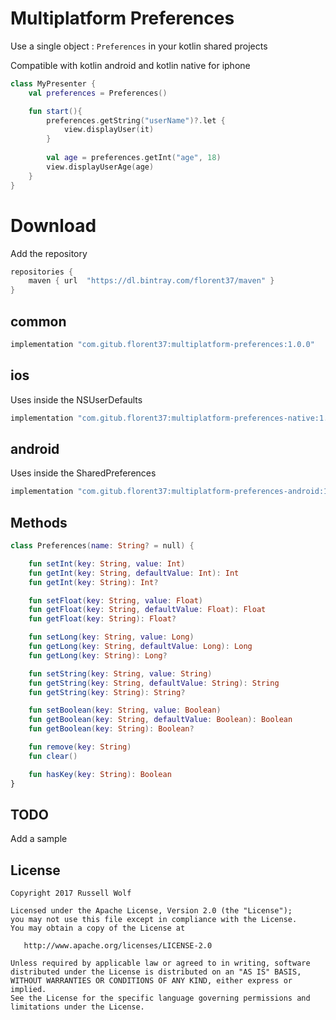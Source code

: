 # Multiplatform Preferences

Use a single object : `Preferences` in your kotlin shared projects

Compatible with kotlin android and kotlin native for iphone

```kotlin
class MyPresenter {
    val preferences = Preferences()

    fun start(){
        preferences.getString("userName")?.let {
            view.displayUser(it)
        }
        
        val age = preferences.getInt("age", 18)
        view.displayUserAge(age)
    }
}
```


# Download

Add the repository
```groovy
repositories {
    maven { url  "https://dl.bintray.com/florent37/maven" }
}
```

## common
```groovy
implementation "com.gitub.florent37:multiplatform-preferences:1.0.0"
```

## ios

Uses inside the NSUserDefaults

```groovy
implementation "com.gitub.florent37:multiplatform-preferences-native:1.0.0"
```

## android

Uses inside the SharedPreferences

```groovy
implementation "com.gitub.florent37:multiplatform-preferences-android:1.0.0"
```

## Methods

```kotlin
class Preferences(name: String? = null) {

    fun setInt(key: String, value: Int)
    fun getInt(key: String, defaultValue: Int): Int
    fun getInt(key: String): Int?

    fun setFloat(key: String, value: Float)
    fun getFloat(key: String, defaultValue: Float): Float
    fun getFloat(key: String): Float?

    fun setLong(key: String, value: Long)
    fun getLong(key: String, defaultValue: Long): Long
    fun getLong(key: String): Long?

    fun setString(key: String, value: String)
    fun getString(key: String, defaultValue: String): String
    fun getString(key: String): String?

    fun setBoolean(key: String, value: Boolean)
    fun getBoolean(key: String, defaultValue: Boolean): Boolean
    fun getBoolean(key: String): Boolean?

    fun remove(key: String)
    fun clear()

    fun hasKey(key: String): Boolean
}
```

## TODO

Add a sample
 
## License
        
    Copyright 2017 Russell Wolf
    
    Licensed under the Apache License, Version 2.0 (the "License");
    you may not use this file except in compliance with the License.
    You may obtain a copy of the License at
    
       http://www.apache.org/licenses/LICENSE-2.0
    
    Unless required by applicable law or agreed to in writing, software
    distributed under the License is distributed on an "AS IS" BASIS,
    WITHOUT WARRANTIES OR CONDITIONS OF ANY KIND, either express or implied.
    See the License for the specific language governing permissions and
    limitations under the License.